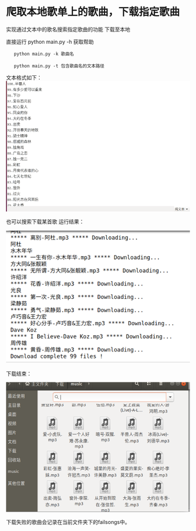 # 爬取本地歌单上的歌曲，下载指定歌曲


实现通过文本中的歌名搜索指定歌曲的功能
下载至本地

直接运行 python main.py -h 获取帮助

       python main.py -k 歌曲名
    
       python main.py -t 包含歌曲名的文本路径

文本格式如下：
![歌曲名称列表](/src/txt.png)  

也可以搜索下载某首歌
运行结果：

![运行过程](/src/running.png) 

下载结束：

![下载结果](/src/down.png)  

下载失败的歌曲会记录在当前文件夹下的failsongs中。
